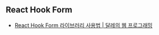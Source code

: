 ## React Hook Form

- [React Hook Form 라이브러리 사용법 | 달레의 웹 프로그래밍](https://www.youtube.com/watch?v=_9WWJqcZrGA)
